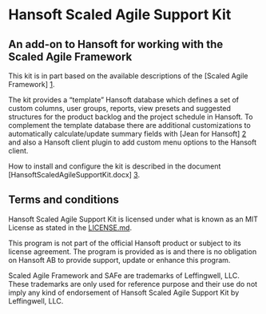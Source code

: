 Hansoft Scaled Agile Support Kit
================================

An add-on to Hansoft for working with the Scaled Agile Framework
-----------------------------------------------------------------
This kit is in part based on the available descriptions of the [Scaled Agile Framework] [1]. 

The kit provides a “template” Hansoft database which defines a set of custom columns,
user groups, reports, view presets and suggested structures for the product backlog and the
project schedule in Hansoft. To complement the template database there are additional
customizations to automatically calculate/update summary fields with [Jean for Hansoft] [2]
and also a Hansoft client plugin to add custom menu options to the Hansoft client.

How to install and configure the kit is described in the document [HansoftScaledAgileSupportKit.docx] [3].

[1]: http://scaledagileframework.com/ "Scaled Agile Framework"
[2]: http://github.com/Hansoft/Hansoft-Jean-Jean  "Jean for Hansoft"
[3]: http://github.com/Hansoft/SAFeKit/blob/master/HansoftScaledAgileSupportKit.docx  "HansoftScaledAgileSupportKit.docx"


Terms and conditions
--------------------
Hansoft Scaled Agile Support Kit is licensed under what is known as an MIT
License as stated in the [LICENSE.md](LICENSE.md).

This program is not part of the official Hansoft product or subject to its license agreement.
The program is provided as is and there is no obligation on Hansoft AB to provide support,
update or enhance this program.

Scaled Agile Framework and SAFe are trademarks of Leffingwell, LLC. These trademarks are only
used for reference purpose and their use do not imply any kind of endorsement of
Hansoft Scaled Agile Support Kit by Leffingwell, LLC.
